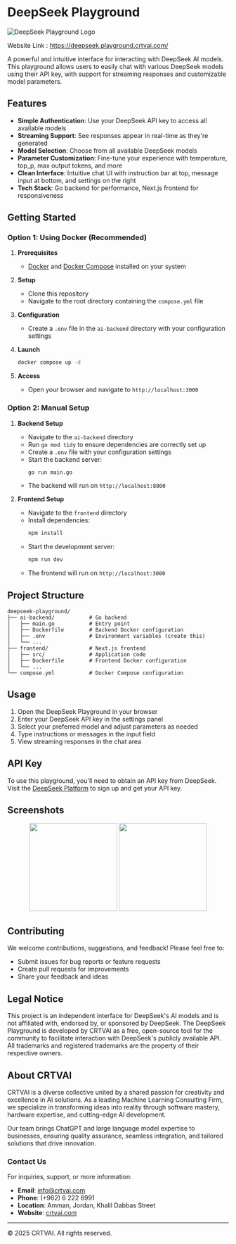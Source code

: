 # DeepSeek Playground

![DeepSeek Playground Logo](https://raw.githubusercontent.com/CRTVAI/CRTVAI.assets/83cb3e5f2c82c6374121355f9c9489a74e69ab10/projects/aiplayground/metaimage.png)

Website Link :
https://deepseek.playground.crtvai.com/

A powerful and intuitive interface for interacting with DeepSeek AI models. This playground allows users to easily chat with various DeepSeek models using their API key, with support for streaming responses and customizable model parameters.

## Features

- **Simple Authentication**: Use your DeepSeek API key to access all available models
- **Streaming Support**: See responses appear in real-time as they're generated
- **Model Selection**: Choose from all available DeepSeek models
- **Parameter Customization**: Fine-tune your experience with temperature, top_p, max output tokens, and more
- **Clean Interface**: Intuitive chat UI with instruction bar at top, message input at bottom, and settings on the right
- **Tech Stack**: Go backend for performance, Next.js frontend for responsiveness

## Getting Started

### Option 1: Using Docker (Recommended)

1. **Prerequisites**

   - [Docker](https://docs.docker.com/get-docker/) and [Docker Compose](https://docs.docker.com/compose/install/) installed on your system

2. **Setup**

   - Clone this repository
   - Navigate to the root directory containing the `compose.yml` file

3. **Configuration**

   - Create a `.env` file in the `ai-backend` directory with your configuration settings

4. **Launch**

   ```bash
   docker compose up -d
   ```

5. **Access**
   - Open your browser and navigate to `http://localhost:3000`

### Option 2: Manual Setup

1. **Backend Setup**

   - Navigate to the `ai-backend` directory
   - Run `go mod tidy` to ensure dependencies are correctly set up
   - Create a `.env` file with your configuration settings
   - Start the backend server:
     ```bash
     go run main.go
     ```
   - The backend will run on `http://localhost:8000`

2. **Frontend Setup**
   - Navigate to the `frontend` directory
   - Install dependencies:
     ```bash
     npm install
     ```
   - Start the development server:
     ```bash
     npm run dev
     ```
   - The frontend will run on `http://localhost:3000`

## Project Structure

```
deepseek-playground/
├── ai-backend/           # Go backend
│   ├── main.go           # Entry point
│   ├── Dockerfile        # Backend Docker configuration
│   ├── .env              # Environment variables (create this)
│   └── ...
├── frontend/             # Next.js frontend
│   ├── src/              # Application code
│   ├── Dockerfile        # Frontend Docker configuration
│   └── ...
└── compose.yml           # Docker Compose configuration
```

## Usage

1. Open the DeepSeek Playground in your browser
2. Enter your DeepSeek API key in the settings panel
3. Select your preferred model and adjust parameters as needed
4. Type instructions or messages in the input field
5. View streaming responses in the chat area

## API Key

To use this playground, you'll need to obtain an API key from DeepSeek. Visit the [DeepSeek Platform](https://platform.deepseek.com/) to sign up and get your API key.

## Screenshots

<p align="center">
  <img src="https://raw.githubusercontent.com/CRTVAI/CRTVAI.assets/refs/heads/main/projects/aiplayground/s1.png" width="200">
  <img src="https://raw.githubusercontent.com/CRTVAI/CRTVAI.assets/refs/heads/main/projects/aiplayground/s2.png" width="200">

</p>

## Contributing

We welcome contributions, suggestions, and feedback! Please feel free to:

- Submit issues for bug reports or feature requests
- Create pull requests for improvements
- Share your feedback and ideas

## Legal Notice

This project is an independent interface for DeepSeek's AI models and is not affiliated with, endorsed by, or sponsored by DeepSeek. The DeepSeek Playground is developed by CRTVAI as a free, open-source tool for the community to facilitate interaction with DeepSeek's publicly available API. All trademarks and registered trademarks are the property of their respective owners.

## About CRTVAI

CRTVAI is a diverse collective united by a shared passion for creativity and excellence in AI solutions. As a leading Machine Learning Consulting Firm, we specialize in transforming ideas into reality through software mastery, hardware expertise, and cutting-edge AI development.

Our team brings ChatGPT and large language model expertise to businesses, ensuring quality assurance, seamless integration, and tailored solutions that drive innovation.

### Contact Us

For inquiries, support, or more information:

- **Email**: info@crtvai.com
- **Phone**: (+962) 6 222 6991
- **Location**: Amman, Jordan, Khalil Dabbas Street
- **Website**: [crtvai.com](https://crtvai.com)

---

© 2025 CRTVAI. All rights reserved.
